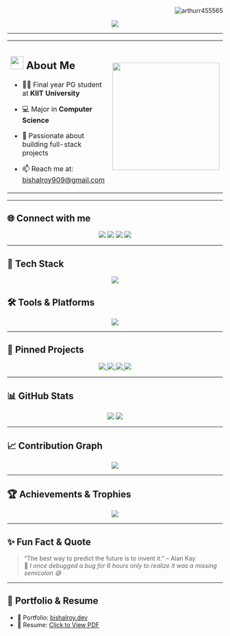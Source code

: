 <!-- Profile views at top-right -->
<p align="right">
  <img src="https://komarev.com/ghpvc/?username=arthurr455565&label=Profile%20views&color=ff69b4&style=flat-square" alt="arthurr455565" />
</p>

<!-- Typing animation centered -->
<p align="center">
  <img src="https://readme-typing-svg.herokuapp.com?font=Architects+Daughter&size=30&duration=4000&color=FF6F91&center=true&vCenter=true&multiline=true&lines=Hey+there+👋;I'm+Bishal+Roy+💻;Welcome+to+my+GitHub+profile+🚀" />
</p>



---

<!-- About Me with right-aligned image -->
<div align="center">
  <table>
    <tr>
      <td>

  ## <img src="https://raw.githubusercontent.com/nixin72/nixin72/master/wave.gif" width="30px"> About Me

  - 👨‍🎓 Final year PG student at **KIIT University**  
  - 💻 Major in **Computer Science**  
  - 🧠 Passionate about building full-stack projects  
  - 📫 Reach me at: [bishalroy909@gmail.com](mailto:bishalroy909@gmail.com)

      </td>
      <td>
        <img src="https://media.giphy.com/media/qgQUggAC3Pfv687qPC/giphy.gif" width="250" />
      </td>
    </tr>
  </table>
</div>

---

## 🌐 Connect with me

<p align="center">
  <a href="mailto:bishalroy909@gmail.com"><img src="https://img.shields.io/badge/Gmail-D14836?style=for-the-badge&logo=gmail&logoColor=white"/></a>
  <a href="https://www.linkedin.com/in/bishal-roy-458268255/"><img src="https://img.shields.io/badge/LinkedIn-0077B5?style=for-the-badge&logo=linkedin&logoColor=white"/></a>
  <a href="https://dev.to/YOUR_DEVTO_USERNAME"><img src="https://img.shields.io/badge/dev.to-0A0A0A?style=for-the-badge&logo=devdotto&logoColor=white"/></a>
  <a href="https://twitter.com/YOUR_TWITTER"><img src="https://img.shields.io/badge/Twitter-1DA1F2?style=for-the-badge&logo=twitter&logoColor=white"/></a>
</p>

---

## 🚀 Tech Stack

<p align="center">
  <img src="https://skillicons.dev/icons?i=java,python,cpp,c,js,ts,react,html,css,nodejs,mysql,mongodb&theme=light" />
</p>

## 🛠️ Tools & Platforms

<p align="center">
  <img src="https://skillicons.dev/icons?i=vscode,figma,linux,git,github,firebase,androidstudio&theme=light" />
</p>

---

## 📌 Pinned Projects

<div align="center">
  <a href="https://github.com/arthurr455565/CP">
    <img src="https://github-readme-stats.vercel.app/api/pin/?username=arthurr455565&repo=CP&theme=radical&hide_border=true" />
  </a>
  <a href="https://github.com/arthurr455565/DSA">
    <img src="https://github-readme-stats.vercel.app/api/pin/?username=arthurr455565&repo=DSA&theme=radical&hide_border=true" />
  </a>
  <a href="https://github.com/arthurr455565/Leetcode">
    <img src="https://github-readme-stats.vercel.app/api/pin/?username=arthurr455565&repo=Leetcode&theme=radical&hide_border=true" />
  </a>
  <a href="https://github.com/arthurr455565/Spring-Boot">
    <img src="https://github-readme-stats.vercel.app/api/pin/?username=arthurr455565&repo=Spring-Boot&theme=radical&hide_border=true" />
  </a>
</div>

---

## 📊 GitHub Stats

<p align="center">
  <img src="https://github-readme-stats.vercel.app/api?username=arthurr455565&show_icons=true&theme=tokyonight&hide_border=true&include_all_commits=true&count_private=true" />
  <img src="https://github-readme-streak-stats.herokuapp.com/?user=arthurr455565&theme=tokyonight&hide_border=true" />
</p>

---

## 📈 Contribution Graph

<p align="center">
  <img src="https://github-readme-activity-graph.vercel.app/graph?username=arthurr455565&theme=tokyo-night&hide_border=true" />
</p>

---

## 🏆 Achievements & Trophies

<p align="center">
  <img src="https://github-profile-trophy.vercel.app/?username=arthurr455565&theme=gruvbox&no-frame=true&margin-w=10&column=8" />
</p>

---

## ✨ Fun Fact & Quote

> “The best way to predict the future is to invent it.” – Alan Kay  
> 🎯 *I once debugged a bug for 6 hours only to realize it was a missing semicolon 😅*

---

## 🧾 Portfolio & Resume

- 🔗 Portfolio: [bishalroy.dev](https://bishalroy.dev) <!-- Replace with your real link -->
- 📄 Resume: [Click to View PDF](https://github.com/arthurr455565/resume/raw/main/Bishal_Roy_Resume.pdf)
